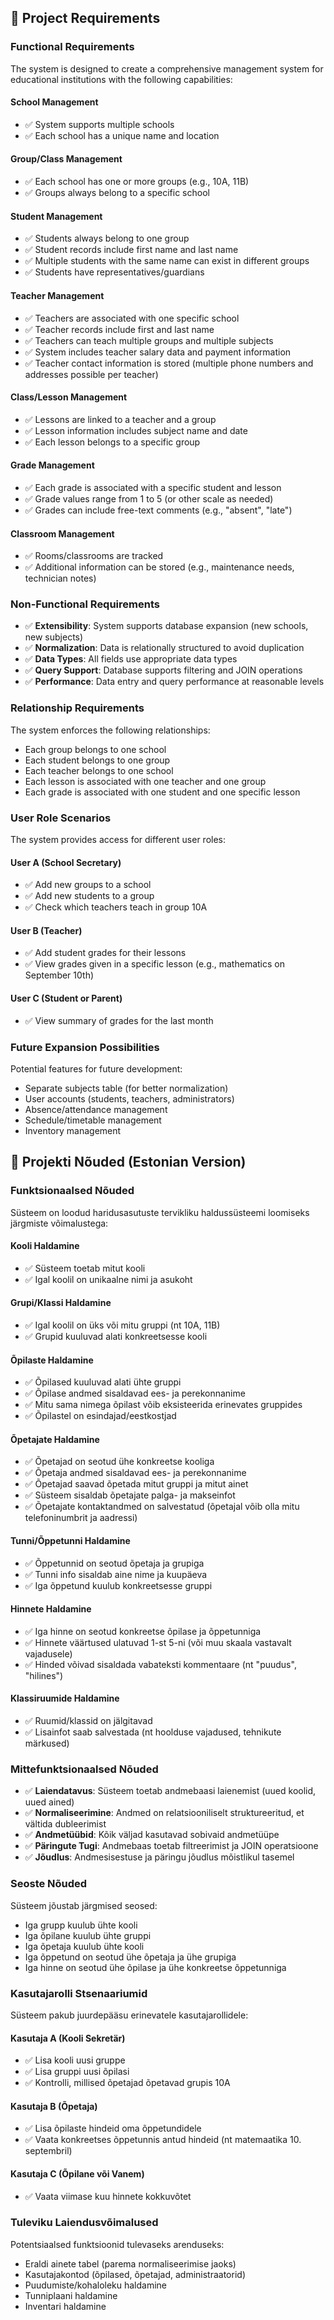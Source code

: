 ## 🎯 Project Requirements

### Functional Requirements

The system is designed to create a comprehensive management system for educational institutions with the following capabilities:

#### School Management
- ✅ System supports multiple schools
- ✅ Each school has a unique name and location

#### Group/Class Management
- ✅ Each school has one or more groups (e.g., 10A, 11B)
- ✅ Groups always belong to a specific school

#### Student Management
- ✅ Students always belong to one group
- ✅ Student records include first name and last name
- ✅ Multiple students with the same name can exist in different groups
- ✅ Students have representatives/guardians

#### Teacher Management
- ✅ Teachers are associated with one specific school
- ✅ Teacher records include first and last name
- ✅ Teachers can teach multiple groups and multiple subjects
- ✅ System includes teacher salary data and payment information
- ✅ Teacher contact information is stored (multiple phone numbers and addresses possible per teacher)

#### Class/Lesson Management
- ✅ Lessons are linked to a teacher and a group
- ✅ Lesson information includes subject name and date
- ✅ Each lesson belongs to a specific group

#### Grade Management
- ✅ Each grade is associated with a specific student and lesson
- ✅ Grade values range from 1 to 5 (or other scale as needed)
- ✅ Grades can include free-text comments (e.g., "absent", "late")

#### Classroom Management
- ✅ Rooms/classrooms are tracked
- ✅ Additional information can be stored (e.g., maintenance needs, technician notes)

### Non-Functional Requirements

- ✅ **Extensibility**: System supports database expansion (new schools, new subjects)
- ✅ **Normalization**: Data is relationally structured to avoid duplication
- ✅ **Data Types**: All fields use appropriate data types
- ✅ **Query Support**: Database supports filtering and JOIN operations
- ✅ **Performance**: Data entry and query performance at reasonable levels

### Relationship Requirements

The system enforces the following relationships:
- Each group belongs to one school
- Each student belongs to one group
- Each teacher belongs to one school
- Each lesson is associated with one teacher and one group
- Each grade is associated with one student and one specific lesson

### User Role Scenarios

The system provides access for different user roles:

#### User A (School Secretary)
- ✅ Add new groups to a school
- ✅ Add new students to a group
- ✅ Check which teachers teach in group 10A

#### User B (Teacher)
- ✅ Add student grades for their lessons
- ✅ View grades given in a specific lesson (e.g., mathematics on September 10th)

#### User C (Student or Parent)
- ✅ View summary of grades for the last month

### Future Expansion Possibilities

Potential features for future development:
- Separate subjects table (for better normalization)
- User accounts (students, teachers, administrators)
- Absence/attendance management
- Schedule/timetable management
- Inventory management

## 🎯 Projekti Nõuded (Estonian Version)

### Funktsionaalsed Nõuded

Süsteem on loodud haridusasutuste tervikliku haldussüsteemi loomiseks järgmiste võimalustega:

#### Kooli Haldamine
- ✅ Süsteem toetab mitut kooli
- ✅ Igal koolil on unikaalne nimi ja asukoht

#### Grupi/Klassi Haldamine
- ✅ Igal koolil on üks või mitu gruppi (nt 10A, 11B)
- ✅ Grupid kuuluvad alati konkreetsesse kooli

#### Õpilaste Haldamine
- ✅ Õpilased kuuluvad alati ühte gruppi
- ✅ Õpilase andmed sisaldavad ees- ja perekonnanime
- ✅ Mitu sama nimega õpilast võib eksisteerida erinevates gruppides
- ✅ Õpilastel on esindajad/eestkostjad

#### Õpetajate Haldamine
- ✅ Õpetajad on seotud ühe konkreetse kooliga
- ✅ Õpetaja andmed sisaldavad ees- ja perekonnanime
- ✅ Õpetajad saavad õpetada mitut gruppi ja mitut ainet
- ✅ Süsteem sisaldab õpetajate palga- ja makseinfot
- ✅ Õpetajate kontaktandmed on salvestatud (õpetajal võib olla mitu telefoninumbrit ja aadressi)

#### Tunni/Õppetunni Haldamine
- ✅ Õppetunnid on seotud õpetaja ja grupiga
- ✅ Tunni info sisaldab aine nime ja kuupäeva
- ✅ Iga õppetund kuulub konkreetsesse gruppi

#### Hinnete Haldamine
- ✅ Iga hinne on seotud konkreetse õpilase ja õppetunniga
- ✅ Hinnete väärtused ulatuvad 1-st 5-ni (või muu skaala vastavalt vajadusele)
- ✅ Hinded võivad sisaldada vabateksti kommentaare (nt "puudus", "hilines")

#### Klassiruumide Haldamine
- ✅ Ruumid/klassid on jälgitavad
- ✅ Lisainfot saab salvestada (nt hoolduse vajadused, tehnikute märkused)

### Mittefunktsionaalsed Nõuded

- ✅ **Laiendatavus**: Süsteem toetab andmebaasi laienemist (uued koolid, uued ained)
- ✅ **Normaliseerimine**: Andmed on relatsiooniliselt struktureeritud, et vältida dubleerimist
- ✅ **Andmetüübid**: Kõik väljad kasutavad sobivaid andmetüüpe
- ✅ **Päringute Tugi**: Andmebaas toetab filtreerimist ja JOIN operatsioone
- ✅ **Jõudlus**: Andmesisestuse ja päringu jõudlus mõistlikul tasemel

### Seoste Nõuded

Süsteem jõustab järgmised seosed:
- Iga grupp kuulub ühte kooli
- Iga õpilane kuulub ühte gruppi
- Iga õpetaja kuulub ühte kooli
- Iga õppetund on seotud ühe õpetaja ja ühe grupiga
- Iga hinne on seotud ühe õpilase ja ühe konkreetse õppetunniga

### Kasutajarolli Stsenaariumid

Süsteem pakub juurdepääsu erinevatele kasutajarollidele:

#### Kasutaja A (Kooli Sekretär)
- ✅ Lisa kooli uusi gruppe
- ✅ Lisa gruppi uusi õpilasi
- ✅ Kontrolli, millised õpetajad õpetavad grupis 10A

#### Kasutaja B (Õpetaja)
- ✅ Lisa õpilaste hindeid oma õppetundidele
- ✅ Vaata konkreetses õppetunnis antud hindeid (nt matemaatika 10. septembril)

#### Kasutaja C (Õpilane või Vanem)
- ✅ Vaata viimase kuu hinnete kokkuvõtet

### Tuleviku Laiendusvõimalused

Potentsiaalsed funktsioonid tulevaseks arenduseks:
- Eraldi ainete tabel (parema normaliseerimise jaoks)
- Kasutajakontod (õpilased, õpetajad, administraatorid)
- Puudumiste/kohaloleku haldamine
- Tunniplaani haldamine
- Inventari haldamine